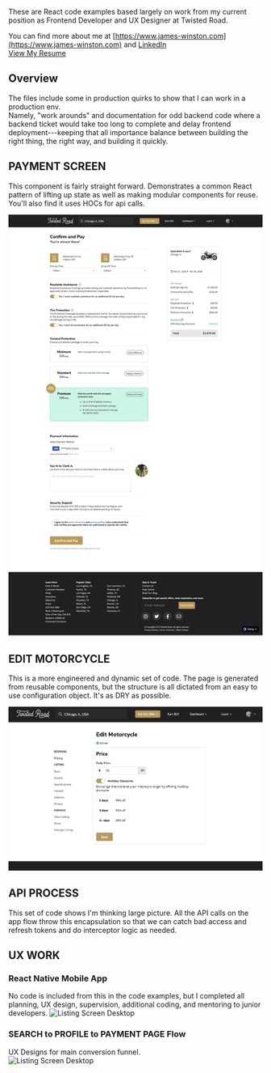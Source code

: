 These are React code examples based largely on work from my current position as Frontend Developer and UX Designer at Twisted Road.<br />


You can find more about me at [https://www.james-winston.com](https://www.james-winston.com) and [LinkedIn](www.linkedin.com/in/james-winston-1b2ab324)<br />
[View My Resume](images/winston-resume.pdf)<br />

## Overview
The files include some in production quirks to show that I can work in a production env.<br />
Namely, "work arounds" and documentation for odd backend code where a backend ticket would take too long to complete and delay frontend deployment---keeping that all importance balance between building the right thing, the right way, and building it quickly.<br />

## PAYMENT SCREEN
This component is fairly straight forward. Demonstrates a common React pattern of lifting up state as well as making modular components for reuse. You'll also find it uses HOCs for api calls.<br />

![Payment Screen Desktop](images/paymentScreenFull.png)

## EDIT MOTORCYCLE
This is a more engineered and dynamic set of code. The page is generated from reusable components, but the structure is all dictated from an easy to use configuration object. It's as DRY as possible.<br />

![Listing Screen Desktop](images/editMotorcycle.png)

## API PROCESS
This set of code shows I'm thinking large picture. All the API calls on the app flow throw this encapsulation so that we can catch bad access and refresh tokens and do interceptor logic as needed.<br />

## UX WORK

### React Native Mobile App
No code is included from this in the code examples, but I completed all planning, UX design, supervision, additional coding, and mentoring to junior developers.
![Listing Screen Desktop](images/reactNative.png)

### SEARCH to PROFILE to PAYMENT PAGE Flow
UX Designs for main conversion funnel.<br />
![Listing Screen Desktop](images/mainFunnel.png)





